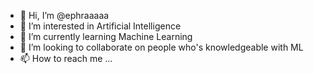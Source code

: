 - 👋 Hi, I’m @ephraaaaa
- 👀 I’m interested in Artificial Intelligence
- 🌱 I’m currently learning Machine Learning
- 💞️ I’m looking to collaborate on people who's knowledgeable with ML
- 📫 How to reach me ...

<!---
ephraaaaa/ephraaaaa is a ✨ special ✨ repository because its `README.md` (this file) appears on your GitHub profile.
You can click the Preview link to take a look at your changes.
--->
